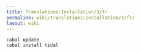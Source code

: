 ```yaml
---
title: Translations:Installation/3/fr
permalink: wiki/Translations:Installation/3/fr/
layout: wiki
---
```


``` shell
cabal update
cabal install tidal
```
